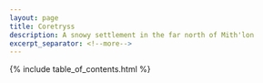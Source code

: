 ```yaml
---
layout: page
title: Coretryss
description: A snowy settlement in the far north of Mith'lon
excerpt_separator: <!--more-->
---
```


<!--

- like an icy junkertown
- there is a huge crater at the epicenter
- there are large spires of icy shards jutting out of the ground all around the crater
- they spend most of their days going to a large, crystalline spire standing tall in the center of the crater (mostly empty; nothing a the top)
  - the surrounding spires reflect Nix's Potentia (radiation) to the center spire which internally reflects all of it and concentrates it into the ground
  - the concentrated Potentia has created a sort of blight in the region that manifests as unnaturally aggressive monsters
- the communities built around this area are very steampunk
- you go into the spire at the base and drop down into a labrynthine structure; a dungeon
- there are countless floors each infested by an unnatural number of monsters that appear endlessly
- the creatures within get progressively more intense the lower you go
- each creature has a "bramble core" within; a rough gemlike stone that is used for arcane and technological tinkering; it works like a power cell of sorts
  - the bramble cores near the surface are basically clear; they don't have as much of the Potentia captured within them so they are basically "empty"
  - at VERY low floors, you discover cores that have a progressively darker purple coloration to them
  - the dark purple ones have more and more of this Potentia stored within
  - for simple arcane constructs, they are useless; the cores suck up arcane energy placed within much like Nix
  - however, for technomagical constructs, they are priceless; turns out that storing a "dearth" of energy in these cores allows you to harness Nix's Potentia
    - when the cores are given arcane power, the bramble cores release bursts of Potentia
      - this can either be done manually by spellcasters or by using a dark core in tandem with a charged light core
    - the resultant Potentia can then be used to power technomagical constructs
    - this process is called Null Infusion
      - the Ace of Blionn was the one that invented this and gave these darker cores their astounding price

-->

{% include table_of_contents.html %}
